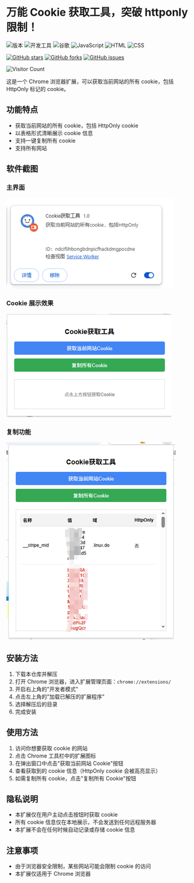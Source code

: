 # 万能 Cookie 获取工具，突破 httponly 限制！

![版本](https://img.shields.io/badge/版本-1.1.0-blue) ![开发工具](https://img.shields.io/badge/IDE-VSCode-green) ![谷歌](https://img.shields.io/badge/Chrome-最新版-4285F4) ![JavaScript](https://img.shields.io/badge/JavaScript-ES6-F7DF1E) ![HTML](https://img.shields.io/badge/HTML-5-E34F26) ![CSS](https://img.shields.io/badge/CSS-3-1572B6)

[![GitHub stars](https://img.shields.io/github/stars/123xiao/get-cookie-httponly)](https://github.com/123xiao/get-cookie-httponly/stargazers)
[![GitHub forks](https://img.shields.io/github/forks/123xiao/get-cookie-httponly)](https://github.com/123xiao/get-cookie-httponly/network/members)
[![GitHub issues](https://img.shields.io/github/issues/123xiao/get-cookie-httponly)](https://github.com/123xiao/get-cookie-httponly/issues)

![Visitor Count](https://profile-counter.glitch.me/123xiao-get-cookie-httponly/count.svg)

这是一个 Chrome 浏览器扩展，可以获取当前网站的所有 cookie，包括 HttpOnly 标记的 cookie。

## 功能特点

- 获取当前网站的所有 cookie，包括 HttpOnly cookie
- 以表格形式清晰展示 cookie 信息
- 支持一键复制所有 cookie
- 支持所有网站

## 软件截图

### 主界面

![主界面](images/introduce1.png)

### Cookie 展示效果

![Cookie展示](images/introduce2.png)

### 复制功能

![复制功能](images/introduce3.png)

## 安装方法

1. 下载本仓库并解压
2. 打开 Chrome 浏览器，进入扩展管理页面：`chrome://extensions/`
3. 开启右上角的"开发者模式"
4. 点击左上角的"加载已解压的扩展程序"
5. 选择解压后的目录
6. 完成安装

## 使用方法

1. 访问你想要获取 cookie 的网站
2. 点击 Chrome 工具栏中的扩展图标
3. 在弹出窗口中点击"获取当前网站 Cookie"按钮
4. 查看获取到的 cookie 信息（HttpOnly cookie 会被高亮显示）
5. 如需复制所有 cookie，点击"复制所有 Cookie"按钮

## 隐私说明

- 本扩展仅在用户主动点击按钮时获取 cookie
- 所有 cookie 信息仅在本地展示，不会发送到任何远程服务器
- 本扩展不会在任何时候自动记录或存储 cookie 信息

## 注意事项

- 由于浏览器安全限制，某些网站可能会限制 cookie 的访问
- 本扩展仅适用于 Chrome 浏览器
